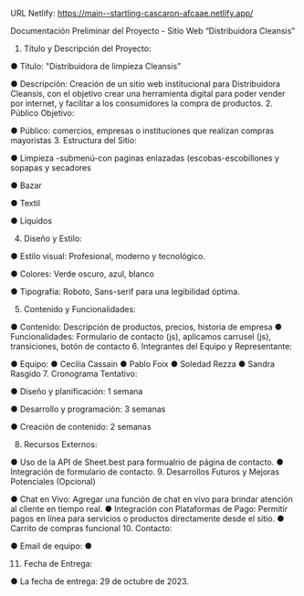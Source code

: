 URL Netlify: https://main--startling-cascaron-afcaae.netlify.app/

Documentación Preliminar del Proyecto - Sitio Web 
“Distribuidora Cleansis”
1.	Título y Descripción del Proyecto:

●	Título: "Distribuidora de limpieza Cleansis”

●	Descripción: Creación de un sitio web institucional para Distribuidora Cleansis, con el objetivo crear una herramienta digital para poder vender por internet, y facilitar a los consumidores la compra de productos.
2.	Público Objetivo:

●	Público: comercios, empresas o instituciones que realizan compras mayoristas
3.	Estructura del Sitio:

●	Limpieza -submenú-con paginas enlazadas (escobas-escobillones y sopapas y secadores

●	Bazar

●	Textil

●	Líquidos



4.	Diseño y Estilo:

●	Estilo visual: Profesional, moderno y tecnológico.

●	Colores: Verde oscuro, azul, blanco

●	Tipografía: Roboto, Sans-serif para una legibilidad óptima.

5.	Contenido y Funcionalidades:

●	Contenido: Descripción de productos, precios, historia de empresa
●	Funcionalidades: Formulario de contacto (js), aplicamos carrusel (js), transiciones, botón de contacto
6.	Integrantes del Equipo y Representante:

●	Equipo: 
●	Cecilia Cassain
●	Pablo Foix
●	Soledad Rezza
●	Sandra Rasgido
7.	Cronograma Tentativo:

●	Diseño y planificación: 1 semana

●	Desarrollo y programación: 3 semanas
 
●	Creación de contenido: 2 semanas

8.	Recursos Externos:

●	Uso de la API de Sheet.best para formualrio de página de contacto.
●	Integración de formulario de   contacto.
9.	Desarrollos Futuros y Mejoras Potenciales (Opcional)

●	Chat en Vivo: Agregar una función de chat en vivo para brindar atención al cliente en tiempo real.
●	Integración con Plataformas de Pago: Permitir pagos en línea para servicios o productos directamente desde el sitio.
●	Carrito de compras funcional
10.	Contacto:

●	Email de equipo:
●	 

11.	Fecha de Entrega:

●	La fecha de entrega: 29 de octubre de 2023.

